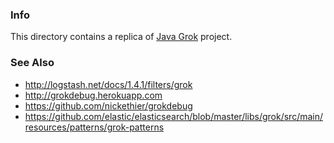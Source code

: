 ### Info

This directory contains a replica of [Java Grok](https://github.com/thekrakken/java-grok) project.

### See Also

* http://logstash.net/docs/1.4.1/filters/grok
* http://grokdebug.herokuapp.com
* https://github.com/nickethier/grokdebug
* https://github.com/elastic/elasticsearch/blob/master/libs/grok/src/main/resources/patterns/grok-patterns

